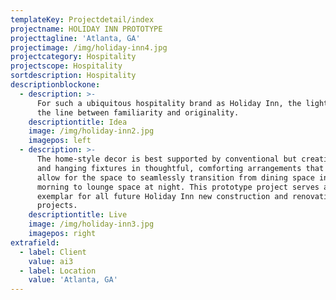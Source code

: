 ```yaml
---
templateKey: Projectdetail/index
projectname: HOLIDAY INN PROTOTYPE
projecttagline: 'Atlanta, GA'
projectimage: /img/holiday-inn4.jpg
projectcategory: Hospitality
projectscope: Hospitality
sortdescription: Hospitality
descriptionblockone:
  - description: >-
      For such a ubiquitous hospitality brand as Holiday Inn, the lighting walks
      the line between familiarity and originality.
    descriptiontitle: Idea
    image: /img/holiday-inn2.jpg
    imagepos: left
  - description: >-
      The home-style decor is best supported by conventional but creative lamps
      and hanging fixtures in thoughtful, comforting arrangements that also
      allow for the space to seamlessly transition from dining space in the
      morning to lounge space at night. This prototype project serves as the
      exemplar for all future Holiday Inn new construction and renovation
      projects.
    descriptiontitle: Live
    image: /img/holiday-inn3.jpg
    imagepos: right
extrafield:
  - label: Client
    value: ai3
  - label: Location
    value: 'Atlanta, GA'
---
```


